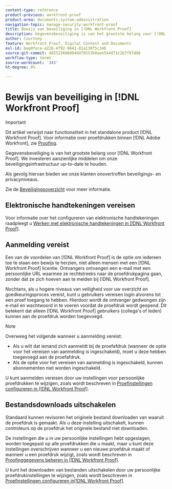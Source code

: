 ```yaml
---
content-type: reference
product-previous: workfront-proof
product-area: documents;system-administration
navigation-topic: manage-security-workfront-proof
title: Bewijs van beveiliging in [!DNL Workfront Proof]
description: Gegevensbeveiliging is van het grootste belang voor [!DNL Workfront Proof]. We investeren aanzienlijke middelen om onze beveiligingsinfrastructuur up-to-date te houden.
author: Courtney
feature: Workfront Proof, Digital Content and Documents
exl-id: bee0fece-e22b-4f92-9641-81a130f5c346
source-git-commit: 405523606094d4f8553b0aee544d71c2b7f97d86
workflow-type: tm+mt
source-wordcount: '343'
ht-degree: 0%

---
```


# Bewijs van beveiliging in [!DNL Workfront Proof]

>[!IMPORTANT]
>
>Dit artikel verwijst naar functionaliteit in het standalone product [!DNL Workfront Proof]. Voor informatie over proefdrukken binnen [!DNL Adobe Workfront], zie [Proofing](../../../review-and-approve-work/proofing/proofing.md).

Gegevensbeveiliging is van het grootste belang voor [!DNL Workfront Proof]. We investeren aanzienlijke middelen om onze beveiligingsinfrastructuur up-to-date te houden.

Als gevolg hiervan bieden we onze klanten onovertroffen beveiligings- en privacyniveaus.

Zie de  [Beveiligingsoverzicht](https://www.workfront.com/workfront-security) voor meer informatie.

## Elektronische handtekeningen vereisen

Voor informatie over het configureren van elektronische handtekeningen raadpleegt u [Werken met elektronische handtekeningen in [!DNL Workfront Proof]](../../../workfront-proof/wp-acct-admin/managing-security/electronic-sigs-in-wp.md).

## Aanmelding vereist

Een van de voordelen van [!DNL Workfront Proof] is de optie om iedereen toe te staan een bewijs te herzien, niet alleen mensen met een [!DNL Workfront Proof] licentie. Ontvangers ontvangen een e-mail met een persoonlijke URL waarmee ze rechtstreeks naar de proefdrukpagina gaan, zonder dat ze zich hoeven aan te melden bij [!DNL Workfront Proof].

Nochtans, als u hogere niveaus van veiligheid voor uw overzicht en goedkeuringsproces vereist, kunt u gebruikers vereisen login alvorens tot een proef toegang te hebben. Hierdoor wordt de ontvanger gedwongen zijn e-mail en wachtwoord in te voeren voordat de proefdruk wordt geopend. Dit betekent dat alleen [!DNL Workfront Proof] gebruikers (collega&#39;s of leden) kunnen aan de proefdruk worden toegevoegd.

>[!NOTE]
>
>Overweeg het volgende wanneer u aanmelding vereist:
>
>* Als u wilt dat iemand zich aanmeldt bij de proefafdruk (wanneer de optie voor het vereisen van aanmelding is ingeschakeld), moet u deze hebben toegevoegd aan de proefafdruk.
>* Als de optie voor het vereisen van aanmelding is ingeschakeld, kunnen abonnementen niet worden ingeschakeld.
>




U kunt aanmelden vereisen door uw instellingen voor persoonlijke proefdrukken te wijzigen, zoals wordt beschreven in [Proefinstellingen configureren in [!DNL Workfront Proof]](../../../workfront-proof/wp-work-proofsfiles/manage-your-work/configure-proof-settings.md).

## Bestandsdownloads uitschakelen

Standaard kunnen revisoren het originele bestand downloaden van waaruit de proefdruk is gemaakt. Als u deze instelling uitschakelt, kunnen controleurs op de proefdruk het originele bestand niet downloaden.

De instellingen die u in uw persoonlijke instellingen hebt opgeslagen, worden toegepast op alle proefdrukken die u maakt, maar u kunt deze instellingen overschrijven wanneer u een nieuwe proefdruk maakt of wanneer u een proefdruk wijzigt, zoals wordt beschreven in  [Proofinggegevens beheren in [!DNL Workfront Proof]](../../../workfront-proof/wp-work-proofsfiles/manage-your-work/manage-proof-details.md).

U kunt het downloaden van bestanden uitschakelen door uw persoonlijke proefdrukinstellingen te wijzigen, zoals wordt beschreven in [Proefinstellingen configureren in[!DNL  Workfront Proof]](../../../workfront-proof/wp-work-proofsfiles/manage-your-work/configure-proof-settings.md).
